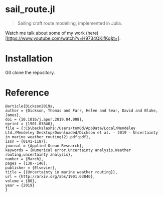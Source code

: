# sail_route.jl

> Sailing craft route modelling, implemented in Julia.

Watch me talk about some of my work (here)[https://www.youtube.com/watch?v=H9734QKifKg&t=].

# Installation

Git clone the repository. 

# Reference

```
@article{Dickson2019a,
author = {Dickson, Thomas and Farr, Helen and Sear, David and Blake, James},
doi = {10.1016/j.apor.2019.04.008},
eprint = {1901.03840},
file = {:C$\backslash$:/Users/tom0d/AppData/Local/Mendeley Ltd./Mendeley Desktop/Downloaded/Dickson et al. - 2019 - Uncertainty in marine weather routing(2).pdf:pdf},
issn = {0141-1187},
journal = {Applied Ocean Research},
keywords = {Numerical error,Uncertainty analysis,Weather routing,uncertainty analysis},
number = {March},
pages = {138--146},
publisher = {Elsevier},
title = {{Uncertainty in marine weather routing}},
url = {http://arxiv.org/abs/1901.03840},
volume = {88},
year = {2019}
}
```

